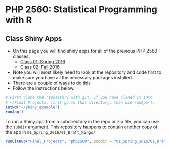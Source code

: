 # PHP 2560: Statistical Programming with R


## Class Shiny Apps

- On this page you will find shiny apps for all of the previous PHP 2560 classes.
    - [Class 01: Spring 2016](https://github.com/php2560/Final_Projects/tree/master/01_Spring_2016)
    - [Class 02: Fall 2016](https://github.com/php2560/Final_Projects/tree/master/02_Fall_2016)
- Note you will most likely need to look at the repository and code first to make sure you have all the necessary packages installed.
- There are a couple of ways to do this
- Follow the instructions below.


```R
# First clone the repository with git. If you have cloned it into
# ~/Final Projects, first go to that directory, then use runApp().
setwd("~/shiny_example")
runApp()
```


To run a Shiny app from a subdirectory in the repo or zip file, you can use the `subdir` argument. This repository happens to contain another copy of the app in `01_Spring_2016/01_Draft_Kings/`.

```R
runGitHub("Final_Projects", "php2560", subdir = "01_Spring_2016/01_Draft_Kings")

```